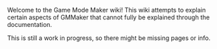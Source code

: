 Welcome to the Game Mode Maker wiki! This wiki attempts to explain certain aspects of GMMaker that cannot fully be explained through the documentation.

This is still a work in progress, so there might be missing pages or info.